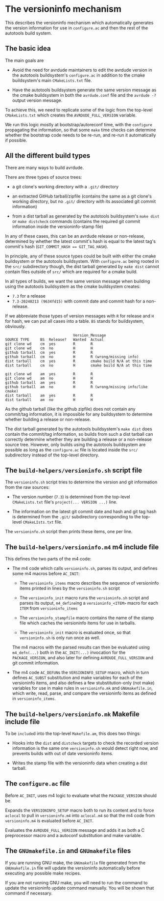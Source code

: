The versioninfo mechanism
=========================

This describes the versioninfo mechanism which automatically generates
the version information for use in `configure.ac` and then the rest of
the autotools build system.


The basic idea
--------------

The main goals are

  * Avoid the need for avrdude maintainers to edit the avrdude version
    in the autotools buildsystem's `configure.ac` in addition to the
    cmake buildsystem's main `CMakeLists.txt` file.

  * Have the autotools buildsystem generate the same version message as
    the cmake buildsystem in both the `avrdude.conf` file and the
    `avrdude -?` output version message.

To achieve this, we need to replicate some of the logic from the
top-level `CMakeLists.txt` which creates the `AVRDUDE_FULL_VERSION`
variable.

We run this logic mostly at bootstrap/autoreconf time, with the
`configure` propagating the information, so that some `make` time
checks can determine whether the bootstrap code needs to be re-run,
and re-run it automatically if possible.


All the different build types
-----------------------------

There are many ways to build avrdude.

There are three types of source trees:

  * a git clone's working directory with a `.git/` directory

  * an extracted GitHub tarball/zipfile (contains the same as a git
    clone's working directory, but no `.git/` directory with its
    associated git commit information)

  * from a dist tarball as generated by the autotools buildsystem's
    `make dist` or `make distcheck` commands (contains the required
    git commit information inside the versioninfo-stamp file)

In any of these cases, this can be an avrdude release or non-release,
determined by whether the latest commit's hash is equal to the latest
tag's commit's hash (`GIT_COMMIT_HASH == GIT_TAG_HASH`).

In principle, any of these source types could be built with either the
cmake buildsystem or the autotools buildsystem. With `configure.ac`
being rooted in the `src/` subdirectory though, the dist tarball
generated by `make dist` cannot contain files outside of `src/` which
are required for a cmake build.

In all types of builds, we want the same version message when building
using the autotools buildsystem as the cmake buildsystem creates:

  * `7.3` for a release
  * `7.3-20240213 (9634fd15)` with commit date and commit hash for a
    non-release.

If we abbreviate those types of version messages with `R` for release
and `H` for hash, we can put all cases into a table. `BS` stands for
buildsystem, obviously.

```
                               Version_Message
SOURCE TYPE     BS  Release?   Wanted  Actual
git clone wd    cm  yes        R       R
git clone wd    cm  no         H       H
github tarball  cm  yes        R       R
github tarball  cm  no         H       R (wrong/missing info)
dist tarball    cm  yes        R       cmake build N/A at this time
dist tarball    cm  no         H       cmake build N/A at this time

git clone wd    am  yes        R       R
git clone wd    am  no         H       H
github tarball  am  yes        R       R
github tarball  am  no         H       R (wrong/missing info/like cmake)
dist tarball    am  yes        R       R
dist tarball    am  no         H       H
```

As the github tarball (like the github zipfile) does not contain any
commit/tag information, it is impossible for any buildsystem to
determine whether building a release or non-release.

The dist tarball generated by the autotools buildsystem's `make dist`
does contain the commit/tag information, so builds from such a dist
tarball can correctly determine whether they are building a release or
a non-release source tree. However, only builds using the autotools
buildsystem are possible as long as the `configure.ac` file is located
inside the `src/` subdirectory instead of the top-level directory.


The `build-helpers/versioninfo.sh` script file
----------------------------------------------

The `versioninfo.sh` script tries to determine the version and git
information from the raw sources:

  * The version number (`7.3`) is determined from the top-level
    `CMakeLists.txt` file's `project(... VERSION ...)` line.

  * The information on the latest git commit date and hash and git tag
    hash is determined from the `.git/` subdirectory corresponding to
    the top-level `CMakeLIsts.txt` file.

The `versioninfo.sh` script then prints these items, one per line.


The `build-helpers/versioninfo.m4` m4 include file
--------------------------------------------------

This defines the two parts of the m4 code:

  * The m4 code which calls `versioninfo.sh`, parses its output, and
    defines some m4 macros before `AC_INIT`:

      * The `versioninfo_items` macro describes the sequence of
        versioninfo items printed in lines by the `versioninfo.sh`
        script

      * The `versioninfo_init` macro runs the `versioninfo.sh` script
        and parses its output, `m4_define`ing a `versioninfo_<ITEM>`
        macro for each `ITEM` from `versioninfo_items`

      * The `versioninfo_stampfile` macro contains the name of the
        stamp file which caches the versioninfo items for use in
        tarballs.

      * The `versioninfo_init` macro is evaluated once, so that
        `versioninfo.sh` is only run once as well.

    The m4 macros with the parsed results can then be evaluated using
    `m4_defn(...)` both in the `AC_INIT(...)` invocation for the
    `PACKAGE_VERSION`, and also later for defining
    `AVRDUDE_FULL_VERSION` and git commit information.

  * The m4 code `AC_DEFUN`s the `VERSIONINFO_SETUP` macro, which in
    turn defines `AC_SUBST` substitution and make variables for each
    of the versioninfo items, and also defines a few
    stubstitution-only (not make) variables for use in make rules in
    `versioninfo.mk` and `GNUmakefile.in`, which write, read, parse,
    and compare the versioninfo items as defined in
    `versioninfo_items`.


The `build-helpers/versioninfo.mk` Makefile include file
--------------------------------------------------------

To be `include`d into the top-level `Makefile.am`, this does two things:

  * Hooks into the `dist` and `distcheck` targets to check the
    recorded version information is the same one `versioninfo.sh`
    would detect right now, and prevents builds with out of date
    versioninfo items.

  * Writes the stamp file with the versioninfo data when creating a
    dist tarball.


The `configure.ac` file
-----------------------

Before `AC_INIT`, uses m4 logic to evaluate what the `PACKAGE_VERSION`
should be.

Expands the `VERSIONINFO_SETUP` macro both to run its content and to
force `aclocal` to pull in `versioninfo.m4` into `aclocal.m4` so that
the m4 code from `versioninfo.m4` is evaluated before `AC_INIT`.

Evaluates the `AVRDUDE_FULL_VERSION` message and adds it as both a C
preprocessor macro and a autoconf substitution and make variable.


The `GNUmakefile.in` and `GNUmakefile` files
--------------------------------------------

If you are running GNU make, the `GNUmakefile` file generated from the
`GNUmakefile.in` file will update the versioninfo automatically before
executing any possible make recipes.

If you are not running GNU make, you will need to run the command to
update the versioninfo update command manually. You will be shown that
command if necessary.
